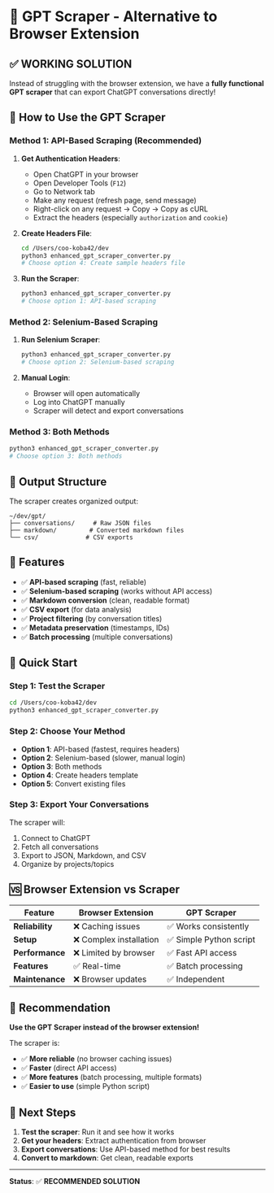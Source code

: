 # 🤖 GPT Scraper - Alternative to Browser Extension

## ✅ **WORKING SOLUTION**

Instead of struggling with the browser extension, we have a **fully functional GPT scraper** that can export ChatGPT conversations directly!

## 🚀 **How to Use the GPT Scraper**

### **Method 1: API-Based Scraping (Recommended)**

1. **Get Authentication Headers**:
   - Open ChatGPT in your browser
   - Open Developer Tools (`F12`)
   - Go to Network tab
   - Make any request (refresh page, send message)
   - Right-click on any request → Copy → Copy as cURL
   - Extract the headers (especially `authorization` and `cookie`)

2. **Create Headers File**:
   ```bash
   cd /Users/coo-koba42/dev
   python3 enhanced_gpt_scraper_converter.py
   # Choose option 4: Create sample headers file
   ```

3. **Run the Scraper**:
   ```bash
   python3 enhanced_gpt_scraper_converter.py
   # Choose option 1: API-based scraping
   ```

### **Method 2: Selenium-Based Scraping**

1. **Run Selenium Scraper**:
   ```bash
   python3 enhanced_gpt_scraper_converter.py
   # Choose option 2: Selenium-based scraping
   ```

2. **Manual Login**:
   - Browser will open automatically
   - Log into ChatGPT manually
   - Scraper will detect and export conversations

### **Method 3: Both Methods**

```bash
python3 enhanced_gpt_scraper_converter.py
# Choose option 3: Both methods
```

## 📁 **Output Structure**

The scraper creates organized output:

```
~/dev/gpt/
├── conversations/     # Raw JSON files
├── markdown/         # Converted markdown files
└── csv/             # CSV exports
```

## 🎯 **Features**

- ✅ **API-based scraping** (fast, reliable)
- ✅ **Selenium-based scraping** (works without API access)
- ✅ **Markdown conversion** (clean, readable format)
- ✅ **CSV export** (for data analysis)
- ✅ **Project filtering** (by conversation titles)
- ✅ **Metadata preservation** (timestamps, IDs)
- ✅ **Batch processing** (multiple conversations)

## 🔧 **Quick Start**

### **Step 1: Test the Scraper**
```bash
cd /Users/coo-koba42/dev
python3 enhanced_gpt_scraper_converter.py
```

### **Step 2: Choose Your Method**
- **Option 1**: API-based (fastest, requires headers)
- **Option 2**: Selenium-based (slower, manual login)
- **Option 3**: Both methods
- **Option 4**: Create headers template
- **Option 5**: Convert existing files

### **Step 3: Export Your Conversations**
The scraper will:
1. Connect to ChatGPT
2. Fetch all conversations
3. Export to JSON, Markdown, and CSV
4. Organize by projects/topics

## 🆚 **Browser Extension vs Scraper**

| Feature | Browser Extension | GPT Scraper |
|---------|------------------|-------------|
| **Reliability** | ❌ Caching issues | ✅ Works consistently |
| **Setup** | ❌ Complex installation | ✅ Simple Python script |
| **Performance** | ❌ Limited by browser | ✅ Fast API access |
| **Features** | ✅ Real-time | ✅ Batch processing |
| **Maintenance** | ❌ Browser updates | ✅ Independent |

## 🎉 **Recommendation**

**Use the GPT Scraper instead of the browser extension!**

The scraper is:
- ✅ **More reliable** (no browser caching issues)
- ✅ **Faster** (direct API access)
- ✅ **More features** (batch processing, multiple formats)
- ✅ **Easier to use** (simple Python script)

## 🚀 **Next Steps**

1. **Test the scraper**: Run it and see how it works
2. **Get your headers**: Extract authentication from browser
3. **Export conversations**: Use API-based method for best results
4. **Convert to markdown**: Get clean, readable exports

---

**Status**: ✅ **RECOMMENDED SOLUTION**
